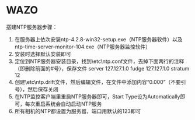 # WAZO

搭建NTP服务器步骤：
1. 在服务器上依次安装ntp-4.2.8-win32-setup.exe（NTP服务器软件）以及ntp-time-server-monitor-104.exe（NTP服务器监控软件）
2. 安装时选择默认安装即可
3. 定位到NTP服务器安装目录，找到\etc\ntp.conf文件，去掉下面两行的注释（即删除前面的#号），保存文件
    server 127.127.1.0
    fudge 127.127.1.0 stratum 12
4. 创建\etc\ntp.drift文件，然后编辑文件，在文件中添加内容“0.000”（不要引号），然后保存关闭
5. 在NTP监控客户端里重启NTP服务器即可，Start Type设为Automatically即可，每次重启系统会自动启动NTP服务
6. 所有相机的NTP都设置为服务器，端口用默认的123即可
